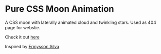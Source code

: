 # Pure CSS Moon Animation

A CSS moon with laterally animated cloud and twinkling stars.  Used as 404 page for webstie.

Check it out [here](https://codepen.io/mattgaskey/pen/VMoLGB)

Inspired by [Ermysson Silva](https://codepen.io/ermysson/pen/xXeNWa)